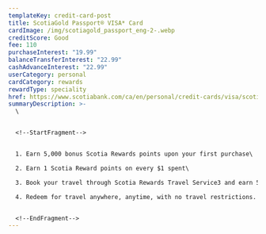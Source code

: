 ```yaml
---
templateKey: credit-card-post
title: ScotiaGold Passport® VISA* Card
cardImage: /img/scotiagold_passport_eng-2-.webp
creditScore: Good
fee: 110
purchaseInterest: "19.99"
balanceTransferInterest: "22.99"
cashAdvanceInterest: "22.99"
userCategory: personal
cardCategory: rewards
rewardType: speciality
href: https://www.scotiabank.com/ca/en/personal/credit-cards/visa/scotiagold-passport-card.html
summaryDescription: >-
  \


  <!--StartFragment-->


  1. Earn 5,000 bonus Scotia Rewards points upon your first purchase\

  2. Earn 1 Scotia Reward points on every $1 spent\

  3. Book your travel through Scotia Rewards Travel Service3 and earn 5% cash back5 on the cost of your trip.\

  4. Redeem for travel anywhere, anytime, with no travel restrictions.


  <!--EndFragment-->
---
```

